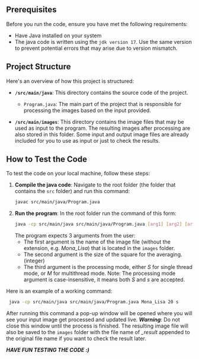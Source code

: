 ## Prerequisites

Before you run the code, ensure you have met the following requirements:

- Have Java installed on your system
- The java code is written using the `jdk version 17`. Use the same version to prevent potential errors that may arise due to version mismatch.

## Project Structure

Here's an overview of how this project is structured:

- **`/src/main/java`**: This directory contains the source code of the project.
  - `Program.java`: The main part of the project that is responsible for processing the images based on the input provided.
  
- **`/src/main/images`**: This directory contains the image files that may be used as input to the program. The resulting images after processing are also stored in this folder. Some input and output image files are already included for you to use as input or just to check the results. 

## How to Test the Code

To test the code on your local machine, follow these steps:

1. **Compile the java code**:
   Navigate to the root folder (the folder that contains the `src` folder) and run this command:
   ```sh
   javac src/main/java/Program.java
   ```
2. **Run the program**:
   In the root folder run the command of this form:
   ```sh
   java -cp src/main/java src/main/java/Program.java [arg1] [arg2] [arg3]
   ```
   The program expects 3 arguments from the user:
   - The first argument is the name of the image file (without the extension, e.g. *Mona_Lisa*) that is located in the `images` folder.
   - The second argument is the size of the square for the averaging. (integer)
   - The third argument is the processing mode, either *S* for single thread mode, or *M* for multithread mode. Note: The processing mode argument is case-insensitive, it means both *S* and *s* are accepted.
  
  Here is an example of a working command:
  ```sh
   java -cp src/main/java src/main/java/Program.java Mona_Lisa 20 s
   ```
  After running this command a pop-up window will be opened where you will see your input image get processed and updated live. ***Warning***: Do not close this window until the process is finished. The resulting image file will also be saved to the `images` folder with the file name of *_result* appended to the original file name if you want to check the result later.
   
***HAVE FUN TESTING THE CODE :)***
